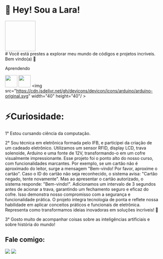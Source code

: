 
# 🌟 Hey! Sou a Lara!    
<div aling="center"> <img aling="center" scr=![octocat-1697675906461](https://github.com/Laraewellen/Laraewellen/assets/134017004/a70c6003-bd50-4493-904d-fcaf2566ef55) width="100" height="100"/> </div>
# Você está prestes a explorar meu mundo de códigos e projetos incríveis. Bem vindo(a) 🚀





Aprendendo
<div>

  <img src="https://cdn.jsdelivr.net/gh/devicons/devicon/icons/c/c-original.svg"  width="40" height="40"/> <img src="https://cdn.jsdelivr.net/gh/devicons/devicon/icons/java/java-original.svg" width="40" height="40"/>  <img src="https://cdn.jsdelivr.net/gh/devicons/devicon/icons/arduino/arduino-original.svg"  width="40" height="40"/ >
  </div>        

  
# ⚡Curiosidade: 
1° Estou cursando ciência da computação.

2° Sou técnica em eletrônica formada pelo IFB, e participei da criação de um cadeado eletrônico. Utilizamos um sensor RFID, display LCD, trava solenoide, Arduino e uma fonte de 12V, transformando-o em um cofre visualmente impressionante.
Esse projeto foi o ponto alto do nosso curso, com funcionalidades marcantes. Por exemplo, se um cartão não é aproximado do leitor, surge a mensagem "Bem-vindo! Por favor, aproxime o cartão". Caso o ID do cartão não seja reconhecido, o sistema avisa: "Cartão negado, tente novamente". Mas ao apresentar o cartão autorizado, o sistema responde: "Bem-vindo!".
Adicionamos um intervalo de 3 segundos antes de acionar a trava, garantindo um fechamento seguro e eficaz do cofre. Isso demonstra nosso compromisso com a segurança e funcionalidade prática.
O projeto integra tecnologia de ponta e reflete nossa habilidade em aplicar conceitos práticos e funcionais de eletrônica. Representa como transformamos ideias inovadoras em soluções incríveis! 🚀

3° Gosto muito de acompanhar coisas sobre as inteligências artificiais e sobre história do mundo!

## Fale comigo:

<div>
<a href = "mailto:contato@laraewellen@gmail.com"><img loading="lazy" src="https://img.shields.io/badge/Gmail-D14836?style=for-the-badge&logo=gmail&logoColor=white" target="_blank"></a>
<a href="https://www.linkedin.com/in/lara-ewellen-bbaa81285" target="_blank"><img loading="lazy" src="https://img.shields.io/badge/-LinkedIn-%230077B5?style=for-the-badge&logo=linkedin&logoColor=white" target="_blank"></a>   
</div>
